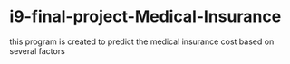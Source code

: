 # i9-final-project-Medical-Insurance
this program is created to predict the medical insurance cost based on several factors
